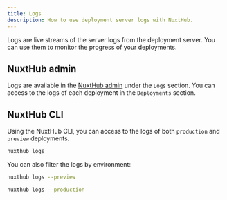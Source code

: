 ```yaml
---
title: Logs
description: How to use deployment server logs with NuxtHub.
---
```


Logs are live streams of the server logs from the deployment server. You can use them to monitor the progress of your deployments.


## NuxtHub admin

Logs are available in the [NuxtHub admin](https://admin.hub.nuxt.com/) under the `Logs` section. You can access to the logs of each deployment in the `Deployments` section.


## NuxtHub CLI 

Using the NuxtHub CLI, you can access to the logs of both `production` and `preview` deployments.

```bash
nuxthub logs
```

You can also filter the logs by environment:

```bash
nuxthub logs --preview
```


```bash
nuxthub logs --production
```
